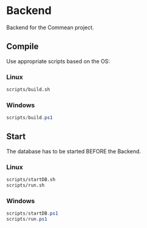 # Backend
Backend for the Commean project.

## Compile

Use appropriate scripts based on the OS:

### Linux
```sh
scripts/build.sh
```

### Windows
```powershell
scripts/build.ps1
```


## Start
The database has to be started BEFORE the Backend.


### Linux
```sh
scripts/startDB.sh
scripts/run.sh
```

### Windows
```powershell
scripts/startDB.ps1
scripts/run.ps1
```
